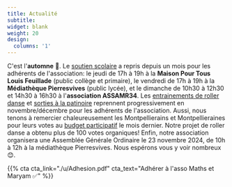 ```yaml
---
title: Actualité
subtitle:
widget: blank
weight: 20
design:
  columns: '1'
---
```


C'est l'<b>automne</b> 🍂.
Le [soutien scolaire](https://www.mathsetmaryam.fr/asso/soutien-scolaire-montpellier/) a repris depuis un mois pour les adhérents de l'association: le jeudi de 17h à 19h à la <b>Maison Pour Tous Louis Feuillade</b> (public collège et primaire), le vendredi de 17h à 19h à la <b>Médiathèque Pierresvives</b> (public lycée), et le dimanche de 10h30 à 12h30 et 14h30 à 16h30 à l'<b>association ASSAMR34</b>.
Les [entrainements de roller danse](https://www.mathsetmaryam.fr/c/roller/) et [sorties à la patinoire](https://www.vegapolis.fr/pistes-2/) reprennent progressivement en novembre/décembre pour les adhérents de l'association. Aussi, nous tenons à remercier chaleureusement les Montpellierains et Montpellieraines pour leurs votes au [budget participatif](https://participer.montpellier.fr/budget-participatif/roller-dance-montpellier) le mois dernier. Notre projet de roller danse a obtenu plus de 100 votes organiques! Enfin, notre association organisera une Assemblée Générale Ordinaire le 23 novembre 2024, de 10h à 12h à la médiathèque Pierresvives. Nous espérons vous y voir nombreux 😊.

{{% cta cta_link="./u/Adhesion.pdf" cta_text="Adhérer à l'asso Maths et Maryam ✅" %}}